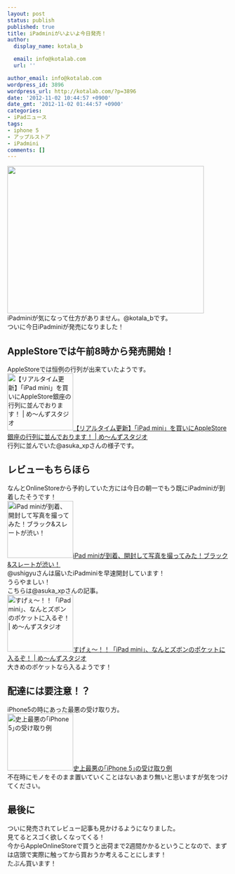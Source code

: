 ```yaml
---
layout: post
status: publish
published: true
title: iPadminiがいよいよ今日発売！
author:
  display_name: kotala_b

  email: info@kotalab.com
  url: ''

author_email: info@kotalab.com
wordpress_id: 3896
wordpress_url: http://kotalab.com/?p=3896
date: '2012-11-02 10:44:57 +0900'
date_gmt: '2012-11-02 01:44:57 +0900'
categories:
- iPadニュース
tags:
- iphone 5
- アップルストア
- iPadmini
comments: []
---
```

<p><a href="http://kotalab.com/wp-content/uploads/ipadmini_121027.jpg" target="_blank"><img src="http://kotalab.com/wp-content/uploads/ipadmini_121027.jpg" alt="" title="ipadmini_121027" width="448" height="336" class="alignnone size-full wp-image-3744" /></a><br />
iPadminiが気になって仕方がありません。@kotala_bです。<br />
ついに今日iPadminiが発売になりました！<br />
<!--more--></p>
<h2>AppleStoreでは午前8時から発売開始！</h2>
<p>AppleStoreでは恒例の行列が出来ていたようです。<br />
<a href="http://blog.livedoor.jp/mensstudio/archives/54241027.html" target="_blank"><img  class="alignleft" src="http://capture.heartrails.com/150x130?http://blog.livedoor.jp/mensstudio/archives/54241027.html" alt="【リアルタイム更新】「iPad mini」を買いにAppleStore銀座の行列に並んでおります！ | め～んずスタジオ" width="150" height="130" /></a><a href="http://blog.livedoor.jp/mensstudio/archives/54241027.html" target="_blank">【リアルタイム更新】「iPad mini」を買いにAppleStore銀座の行列に並んでおります！ | め～んずスタジオ</a><a href="http://b.hatena.ne.jp/entry/http://blog.livedoor.jp/mensstudio/archives/54241027.html" target="_blank"><img border="0" src="http://b.hatena.ne.jp/entry/image/http://blog.livedoor.jp/mensstudio/archives/54241027.html" alt="" /></a><br style="clear:both;" />行列に並んでいた@asuka_xpさんの様子です。</p>
<h2>レビューもちらほら</h2>
<p>なんとOnlineStoreから予約していた方には今日の朝一でもう既にiPadminiが到着したそうです！<br />
<a href="http://ushigyu.net/2012/11/02/ipad_mini/" target="_blank"><img  class="alignleft" src="http://capture.heartrails.com/150x130?http://ushigyu.net/2012/11/02/ipad_mini/" alt="iPad miniが到着、開封して写真を撮ってみた！ブラック&スレートが渋い！" width="150" height="130" /></a><a href="http://ushigyu.net/2012/11/02/ipad_mini/" target="_blank">iPad miniが到着、開封して写真を撮ってみた！ブラック&amp;スレートが渋い！</a><a href="http://b.hatena.ne.jp/entry/http://ushigyu.net/2012/11/02/ipad_mini/" target="_blank"><img border="0" src="http://b.hatena.ne.jp/entry/image/http://ushigyu.net/2012/11/02/ipad_mini/" alt="" /></a><br style="clear:both;" />@ushigyuさんは届いたiPadminiを早速開封しています！<br />
うらやましい！<br />
こちらは@asuka_xpさんの記事。<br />
<a href="http://blog.livedoor.jp/mensstudio/archives/54241667.html" target="_blank"><img  class="alignleft" src="http://capture.heartrails.com/150x130?http://blog.livedoor.jp/mensstudio/archives/54241667.html" alt="すげぇ～！！「iPad mini」、なんとズボンのポケットに入るぞ！ | め～んずスタジオ" width="150" height="130" /></a><a href="http://blog.livedoor.jp/mensstudio/archives/54241667.html" target="_blank">すげぇ～！！「iPad mini」、なんとズボンのポケットに入るぞ！ | め～んずスタジオ</a><a href="http://b.hatena.ne.jp/entry/http://blog.livedoor.jp/mensstudio/archives/54241667.html" target="_blank"><img border="0" src="http://b.hatena.ne.jp/entry/image/http://blog.livedoor.jp/mensstudio/archives/54241667.html" alt="" /></a><br style="clear:both;" />大きめのポケットなら入るようです！</p>
<h2>配達には要注意！？</h2>
<p>iPhone5の時にあった最悪の受け取り方。<br />
<a href="http://taisy0.com/2012/10/02/10057.html" target="_blank"><img  class="alignleft" src="http://capture.heartrails.com/150x130?http://taisy0.com/2012/10/02/10057.html" alt="史上最悪の｢iPhone 5｣の受け取り例" width="150" height="130" /></a><a href="http://taisy0.com/2012/10/02/10057.html" target="_blank">史上最悪の｢iPhone 5｣の受け取り例</a><a href="http://b.hatena.ne.jp/entry/http://taisy0.com/2012/10/02/10057.html" target="_blank"><img border="0" src="http://b.hatena.ne.jp/entry/image/http://taisy0.com/2012/10/02/10057.html" alt="" /></a><br style="clear:both;" />不在時にモノをそのまま置いていくことはないあまり無いと思いますが気をつけてください。</p>
<h2>最後に</h2>
<p>ついに発売されてレビュー記事も見かけるようになりました。<br />
見てるとスゴく欲しくなってくる！<br />
今からAppleOnlineStoreで買うと出荷まで2週間かかるということなので、まずは店頭で実際に触ってから買おうか考えることにします！<br />
たぶん買います！</p>
